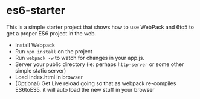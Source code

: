 # es6-starter
This is a simple starter project that shows how to use WebPack and 6to5 to get a proper ES6 project in the web. 

- Install Webpack
- Run `npm install` on the project
- Run `webpack -w` to watch for changes in your app.js.
- Server your public directory (ie: perhaps `http-server` or some other simple static server)
- Load index.html in browser
- (Optional) Get Live reload going so that as webpack re-compiles ES6toES5, it will auto load the new stuff in your browser

